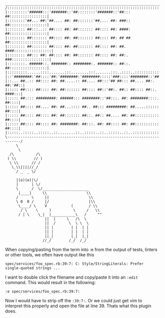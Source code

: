 ```
 ____________________________________________________________________________
/::::::::::::::::::::::::::::::::::::::::::::::::::::::::::::::::::::::::::::\
|:::::::::'######:::'#######::'##::::::::'#######::'##::: ##:::::::::::::::::|
|::::::::'##... ##:'##.... ##: ##:::::::'##.... ##: ###:: ##:::::::::::::::::|
|:::::::: ##:::..:: ##:::: ##: ##::::::: ##:::: ##: ####: ##:::::::::::::::::|
|:::::::: ##::::::: ##:::: ##: ##::::::: ##:::: ##: ## ## ##:::::::::::::::::|
|:::::::: ##::::::: ##:::: ##: ##::::::: ##:::: ##: ##. ####:::::::::::::::::|
|:::::::: ##::: ##: ##:::: ##: ##::::::: ##:::: ##: ##:. ###:::::::::::::::::|
|::::::::. ######::. #######:: ########:. #######:: ##::. ##:::::::::::::::::|
|:::::::::......::::.......:::........:::.......:::..::::..::::::::::::::::::|
|::'########:'##::::'##:'########:'########:::::'###::::'########::'##:::'##:|
|::... ##..:: ##:::: ##: ##.....:: ##.... ##:::'## ##::: ##.... ##:. ##:'##::|
|::::: ##:::: ##:::: ##: ##::::::: ##:::: ##::'##:. ##:: ##:::: ##::. ####:::|
|::::: ##:::: #########: ######::: ########::'##:::. ##: ########::::. ##::::|
|::::: ##:::: ##.... ##: ##...:::: ##.. ##::: #########: ##.....:::::: ##::::|
|::::: ##:::: ##:::: ##: ##::::::: ##::. ##:: ##.... ##: ##::::::::::: ##::::|
|::::: ##:::: ##:::: ##: ########: ##:::. ##: ##:::: ##: ##::::::::::: ##::::|
|:::::..:::::..:::::..::........::..:::::..::..:::::..::..::::::::::::..:::::|
\----------------------------------------------------------------------------/
     \
      \
  /\          /\
 ( \\        // )
  \ \\      // /
   \_\\||||//_/
     / _  _ \/

     |(o)(o)|\/
     |      | \/
     \      /  \/_____________________
      |____|     \\                  \\
     /      \     ||                  \\
     \ 0  0 /     |/                  |\\
      \____/ \    V           (       / \\
       / \    \     )          \     /   \\
      / | \    \_|  |___________\   /     ""
                  ||  |     \   /\  \
                  ||  /      \  \ \  \
                  || |        | |  | |
                  || |        | |  | |
                  ||_|        |_|  |_|
                 //_/        /_/  /_/

```
When copying/pasting from the term into :e from the output of tests, linters or
other tools, we often have output like this

```
spec/services/foo_spec.rb:39:7: C: Style/StringLiterals: Prefer single-quoted strings ...
```

I want to double click the filename and copy/paste it into an `:edit` command.
This would result in the following:

```
:e spec/services/foo_spec.rb:39:7:
```

Now I would have to strip off the `:39:7:`. Or we could just get vim to
interpret this properly and open the file at line 39. Thats what this plugin
does.
